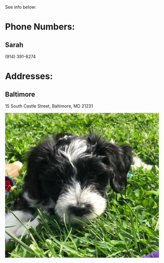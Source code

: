 See info below:

# Phone Numbers:

Sarah
------------------------------------------------
(914) 391-6274


# Addresses:

Baltimore
------------------------------------------------
15 South Castle Street, Baltimore, MD 21231

<img src="Hazel-3.jpeg" alt="hi" class="inline"/>

